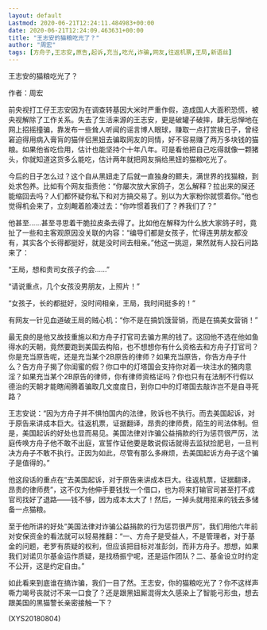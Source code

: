 ```yaml
---
layout: default
Lastmod: 2020-06-21T12:24:11.484983+00:00
date: 2020-06-21T12:24:09.463631+00:00
title: "王志安的猫粮吃光了？"
author: "周宏"
tags: [方舟子,王志安,原告,起诉,充当,吃光,诈骗,网友,往返机票,王局,新语丝]
---
```


王志安的猫粮吃光了？

作者：周宏

前央视打工仔王志安因为在调查转基因大米时严重作假，造成国人大面积恐慌，被央视解除了工作关系。失去了生活来源的王志安，更是破罐子破摔，肆无忌惮地在网上招摇撞骗，靠发布一些耸人听闻的谣言博人眼球，赚取一点打赏挨日子，曾经窘迫得用病入膏肓的猫伴侣黑妞去骗取网友的同情，好不容易赚了两万多块钱的猫粮。如果他省吃俭用，估计也能坚持个十年八年。可是看他把自己吃得就像一颗猪头，你就知道这货多么能吃，估计两年就把网友捐给黑妞的猫粮吃光了。

今后的日子怎么过？这个自从黑妞走了后就一直独身的鳏夫，满世界的找猫粮，到处求包养。比如有个网友指责他：“你屡次放大家鸽子，怎么解释？拉出来的屎还能缩回去吗？人们都怀疑你私下和对方搞交易了。别以为大家粉你就惯着你。”他也觉得机会来了，立刻觍着脸凑过去：“你咋惯着我们了？养我们了？”

他甚至……甚至寻思着干脆拉皮条去得了。比如他在解释为什么放大家鸽子时，竟扯了一些和主客观原因没关联的内容：“编导们都是女孩子，忙得连男朋友都没有，其实各个长得都挺好，就是没时间去相亲。”他这一挑逗，果然就有人投石问路来了：

“王局，想和贵司女孩子约会……”

“请说重点，几个女孩没男朋友，上照片！”

“女孩子，长的都挺好，没时间相亲，王局，我时间挺多的！”

有网友一针见血道破王局的贼心机：“你不是在搞饥饿营销，而是在搞美女营销！”

最无良的是他又故技重施以和方舟子打官司去骗方黑的钱了。这回他不选在他如鱼得水的天朝，竟然要跑到美国去构陷，也不想想你有什么资格去和方舟子打官司？你是充当原告呢，还是充当某个2B原告的律师？如果充当原告，你告方舟子什么？告方舟子揭了你闺蜜的假？你口中的灯塔国会支持你对着一块注水的猪肉意淫？如果充当某个2B原告的律师，你有律师资格证吗？你也只有在法制不行假以德治的天朝才能瞎闹腾着骗取几文度度日，到你口中的灯塔国去敲诈岂不是自寻死路？

王志安说：“因为方舟子并不惧怕国内的法律，败诉也不执行。而去美国起诉，对于原告来讲成本巨大。往返机票，证据翻译，昂贵的律师费，陌生的司法体制。但是，美国起诉的好处也显而易见。美国法律对诈骗公益捐款的行为惩罚很严厉，法庭传唤方舟子他不敢不出庭，宣誓作证他要是敢说假话就得去监狱捡肥皂，一旦判决方舟子不敢不执行。正因为如此，尽管有那么多麻烦，去美国起诉方舟子这个骗子是值得的。”

他这段话的重点在“去美国起诉，对于原告来讲成本巨大。往返机票，证据翻译，昂贵的律师费”，这不仅为他伸手要钱找一个借口，也为将来打输官司甚至打不成官司找好了退路——钱不够，因为成本太大了！然后，一掉头就用抠来的钱去多储备一点猫粮。

至于他所讲的好处“美国法律对诈骗公益捐款的行为惩罚很严厉”，我们用他六年前对安保资金的看法就可以轻易推翻：“一、方舟子是受益人，不是管理者，对于基金的问题，老罗有质疑的权利，但应该把目标对准彭剑，而非方舟子。想想，如果我们对诺贝尔基金运作质疑，是找杨振宁呢，还是运作团队？二、基金设立时约定不公开，这是约定自由。”

如此看来到底谁在搞诈骗，我们一目了然。王志安，你的猫粮吃光了？你不这样声嘶力竭号丧就讨不来一口食了？还是跟黑妞厮混得太久感染上了智能弓形虫，想去跟美国的黑猫警长亲密接触一下？

(XYS20180804)

